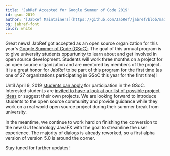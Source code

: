 ```yaml
---
title: 'JabRef Accepted for Google Summer of Code 2019'
id: gsoc-2019
author: '[JabRef Maintainers](https://github.com/JabRef/jabref/blob/main/MAINTAINERS)'
bg: jabref-font
color: white
---
```


Great news! JabRef got accepted as an open source organization for this year's [Google Summer of Code (GSoC)](https://summerofcode.withgoogle.com/).
The goal of this annual program is to give university students oppurtunity to learn about and get involved in open source development.
Students will work three months on a project for an open source organization and are mentored by members of the project.
It is a great honor for JabRef to be part of this program for the first time (as one of 27 organizations participating in GSoC this year for the first time)!

Until April 9, 2019 [students can apply](https://summerofcode.withgoogle.com/organizations/6085209989054464/) for participation in the GSoC.
Interested students are [invited to have a look at our list of possible project ideas](http://www.jabref.org/GSoC2019.html) or suggest their own projects.
We are looking forward to introduce students to the open source community and provide guidance while they work on a real world open source project during their summer break from university.

In the meantime, we continue to work hard on finishing the conversion to the new GUI technology JavaFX with the goal to streamline the user experience.
The majority of dialogs is already reworked, so a first alpha version of version 5.0 is around the corner.

Stay tuned for further updates!
